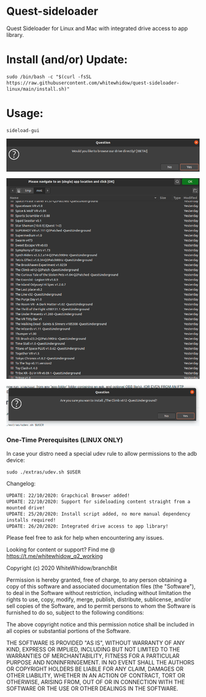 # Quest-sideloader
Quest Sideloader for Linux and Mac with integrated drive access to app library.


# Install (and/or) Update:
```
sudo /bin/bash -c "$(curl -fsSL https://raw.githubusercontent.com/whitewhidow/quest-sideloader-linux/main/install.sh)"
```

# Usage:
```
sideload-gui
```
![example](extras/1.png)

![example](extras/2.png)

![example](extras/3.png)


### One-Time Prerequisites (LINUX ONLY)

In case your distro need a special udev rule to allow permissions to the adb device:
```
sudo ./extras/udev.sh $USER
```
  
Changelog:
```
UPDATE: 22/10/2020: Grapchical Browser added!
UPDATE: 22/10/2020: Support for sideloading content straight from a mounted drive!
UPDATE: 25/20/2020: Install script added, no more manual dependency installs required!
UPDATE: 26/20/2020: Integrated drive access to app library!
```





Please feel free to ask for help when encountering any issues.

Looking for content or support? Find me @ https://t.me/whitewhidow_q2_working

 Copyright (c) 2020 WhiteWhidow/branchBit

 Permission is hereby granted, free of charge, to any person
 obtaining a copy of this software and associated documentation
 files (the "Software"), to deal in the Software without
 restriction, including without limitation the rights to use,
 copy, modify, merge, publish, distribute, sublicense, and/or sell
 copies of the Software, and to permit persons to whom the
 Software is furnished to do so, subject to the following
 conditions:

 The above copyright notice and this permission notice shall be
 included in all copies or substantial portions of the Software.

 THE SOFTWARE IS PROVIDED "AS IS", WITHOUT WARRANTY OF ANY KIND,
 EXPRESS OR IMPLIED, INCLUDING BUT NOT LIMITED TO THE WARRANTIES
 OF MERCHANTABILITY, FITNESS FOR A PARTICULAR PURPOSE AND
 NONINFRINGEMENT. IN NO EVENT SHALL THE AUTHORS OR COPYRIGHT
 HOLDERS BE LIABLE FOR ANY CLAIM, DAMAGES OR OTHER LIABILITY,
 WHETHER IN AN ACTION OF CONTRACT, TORT OR OTHERWISE, ARISING
 FROM, OUT OF OR IN CONNECTION WITH THE SOFTWARE OR THE USE OR
 OTHER DEALINGS IN THE SOFTWARE.
